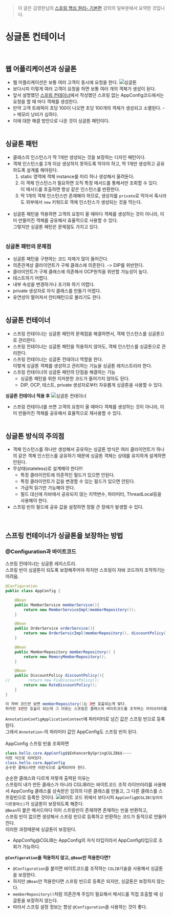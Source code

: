 > 이 글은 김영한님의 [스프링 핵심 원리- 기본편](https://www.inflearn.com/course/%EC%8A%A4%ED%94%84%EB%A7%81-%ED%95%B5%EC%8B%AC-%EC%9B%90%EB%A6%AC-%EA%B8%B0%EB%B3%B8%ED%8E%B8/dashboard) 강의의 일부분에서 요약한 것입니다.

# 싱글톤 컨테이너
</br>

## 웹 어플리케이션과 싱글톤
- 웹 어플리케이션은 보통 여러 고객이 동시에 요청을 한다.
![싱글톤](https://user-images.githubusercontent.com/84119178/155317594-76514da0-a6c4-4c09-95e3-3e29df2a96f7.png)
- 보다시피 이렇게 여러 고객이 요청을 하면 보통 여러 개의 객체가 생성이 된다.
- 앞서 설명했던 [스프링 컨테이너](https://github.com/crupy/TIL/blob/master/Spring/Spring%20Container%20&%20Spring%20Bean.md)에서 작성했던 스프링 없는 AppConfig코드에서는 요청을 할 때 마다 객체를 생성한다.
- 만약 고객 트래픽이 초당 100이 나오면 초당 100개의 객체가 생성되고 소멸된다. -> 메모리 낭비가 심하다.
- 이에 대한 해결 방안으로 나온 것이 싱글톤 패턴이다.
</br></br>

## 싱글톤 패턴
- 클래스의 인스턴스가 딱 1개만 생성되는 것을 보장하는 디자인 패턴이다.
- 객체 인스턴스를 2개 이상 생성하지 못하도록 막아야 하고, 딱 1개만 생성하고 공유하도록 설계를 해야된다.
    1. static 영역에 객체 instance를 미리 하나 생성해서 올려둔다.
    2. 이 객체 인스턴스가 필요하면 오직 특정 메서드를 통해서만 조회할 수 있다.</br>
    이 메서드를 호출하면 항상 같은 인스턴스를 반환한다.
    3. 딱 1개의 객체 인스턴스만 존재해야 하므로, 생성자를 `private`로 막아서 혹시라도 외부에서 `new` 키워드로 객체 인스턴스가 생성되는 것을 막는다.
    </br></br>
- 싱글톤 패턴을 적용하면 고객의 요청이 올 때마다 객체를 생성하는 것이 아니라, 이미 만들어진 객체를 공유해서 효율적으로 사용할 수 있다.</br>
그렇지만 싱글톤 패턴은 문제점도 가지고 있다.
</br></br>

### 싱글톤 패턴의 문제점
- 싱글톤 패턴을 구현하는 코드 자체가 많이 들어간다.
- 의존관계상 클라이언트가 구체 클래스에 의존한다. -> DIP를 위반한다.
- 클라이언트가 구체 클래스에 의존해서 OCP원칙을 위반할 가능성이 높다.
- 테스트하기 어렵다.
- 내부 속성을 변경하거나 초기화 하기 어렵다.
- private 생성자로 자식 클래스를 만들기 어렵다.
- 유연성이 떨어져서 안티패턴으로 불리기도 한다.
</br></br>

## 싱글톤 컨테이너
- 스프링 컨테이너는 싱글톤 패턴의 문제점을 해결하면서, 객체 인스턴스를 싱글톤으로 관리한다.
- 스프링 컨테이너는 싱글톤 패턴을 적용하지 않아도, 객체 인스턴스를 싱글톤으로 관리한다.
- 스프링 컨테이너는 싱글톤 컨테이너 역할을 한다.</br>
이렇게 싱글톤 객체를 생성하고 관리하는 기능을 싱글톤 레지스트리라 한다.
- 스프링 컨테이너의 싱글톤 패턴의 단점을 해결하는 기능
    - 싱글톤 패턴을 위한 지저분한 코드가 들어가지 않아도 된다.
    - DIP, OCP, 테스트, private 생성자로부터 자유롭게 싱글톤을 사용할 수 있다.</br>

**싱글톤 컨테이너 적용 후**
![싱글톤 컨테이너](https://user-images.githubusercontent.com/84119178/155329380-67b2a2fd-69ab-4a66-aeba-9f342f587fb7.png)
- 스프링 컨테이너를 쓰면 고객의 요청이 올 때마다 객체를 생성하는 것이 아니라, 이미 만들어진 객체를 공유해서 효율적으로 재사용할 수 있다.
</br></br>

## 싱글톤 방식의 주의점
- 객체 인스턴스를 하나만 생성해서 공유하는 싱글톤 방식은 여러 클라이언트가 하나의 같은 객체 인스턴스를 공유하기 때문에 싱글톤 객체는 상태를 유지하게 설계하면 안된다.
- 무상태(stateless)로 설계해야 한다!!!
    - 특정 클라이언트에 의존적인 필드가 있으면 안된다.
    - 특정 클라이언트가 값을 변경할 수 있는 필드가 있으면 안된다.
    - 가급적 읽기만 가능해야 한다.
    - 필드 대신에 자바에서 공유되지 않는 지역변수, 파라미터, ThreadLocal등을 사용해야 한다.
- 스프링 빈의 필드에 공유 값을 설정하면 정말 큰 장애가 발생할 수 있다.
</br></br></br>

## 스프링 컨테이너가 싱글톤을 보장하는 방법

### **@Configuration과 바이트코드**
스프링 컨테이너는 싱글톤 레지스트리.</br>
스프링 빈이 싱글톤이 되도록 보장해주어야 하지만 스프링이 자바 코드까지 조작하기는 어려움.
```java
@Configuration
public class AppConfig {

    @Bean
    public MemberService memberService(){
        return new MemberServiceImpl(memberRepository());
    }

    @Bean
    public OrderService orderService(){
        return new OrderServicImpl(memberRepository(), discountPolicy());
    }

    @Bean
    public MemberRepository memberRepository() {
        return new MemoryMemberRepository();
    }

    @Bean
    public DiscountPolicy discountPolicy(){
//        return new FixDiscountPolicy();
        return new RateDiscountPolicy();
    }
}

이 자바 코드만 보면 memberRepository()는 3번 호출되는게 맞다.
하지만 1번만 호출이 되는데 그 이유는 스프링은 클래스의 바이트코드를 조작하는 라이브러리를 사용하기 때문이다.
```
`AnnotationConfigApplicationContext`에 파라미터로 넘긴 값은 스프링 빈으로 등록된다.</br>
그래서 `Annotation~`의 파라미터 값인 AppConfig도 스프링 빈이 된다.</br></br>
AppConfig 스프링 빈을 조회하면
```java
class.hello.core.AppConfig$$EnhancerBySpringCGLIB$$~~~~
이런 식으로 되어있다.
class.hello.core.AppConfig
순수한 클래스라면 이런식으로 출력되어야 한다.
```
순순한 클래스와 다르게 저렇게 출력된 이유는</br>
스프링이 내가 만든 클래스가 아니라 CGLIB라는 바이트코드 조작 라이브러리를 사용해서 AppConfig 클래스를 상속받은 임의의 다른 클래스를 만들고, 그 다른 클래스를 스프링빈으로 등록한 것이다.
![바이트 코드](https://user-images.githubusercontent.com/84119178/155529289-f3f5a8ad-b489-4312-ba53-8e6f9507654b.png)
위에서 보다시피 `AppConfig@CGLIB(임의의 다른클래스)`가 싱글톤이 보장되도록 해준다.</br>
`@Bean`이 붙은 메서드마다 이미 스프링빈이 존재하면 존재하는 빈을 반환하고,</br>
스프링 빈이 없으면 생성해서 스프링 빈으로 등록하고 반환하는 코드가 동적으로 만들어진다.</br>
이러한 과정때문에 싱글톤이 보장된다.
- AppConfig@CGLIB는 AppConfig의 자식 타입이라서 AppConfig타입으로 조회가 가능하다.

**`@Configuration`을 적용하지 않고, `@Bean`만 적용한다면?**
- `@Configuration`을 붙이면 바이트코드를 조작하는 `CGLIB`기술을 사용해서 싱글톤을 보장한다.
- 하지만 `@Bean`만 적용한다면 스프링 빈으로 등록은 되지만, 싱글톤은 보장하지 않는다.
- `memberRepository()`처럼 의존관계 주입이 필요해서 메서드를 직접 호출할 때 싱글톤을 보장하지 않는다.
- 따라서 스프링 설정 정보는 항상 `@Configuration`을 사용하는 것이 좋다.
